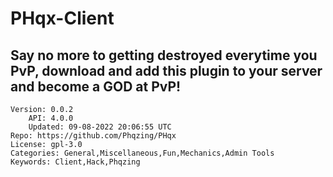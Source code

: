 # PHqx-Client
## Say no more to getting destroyed everytime you PvP, download and add this plugin to your server and become a GOD at PvP!
```properties
Version: 0.0.2
    API: 4.0.0
    Updated: 09-08-2022 20:06:55 UTC
Repo: https://github.com/Phqzing/PHqx
License: gpl-3.0
Categories: General,Miscellaneous,Fun,Mechanics,Admin Tools
Keywords: Client,Hack,Phqzing
```